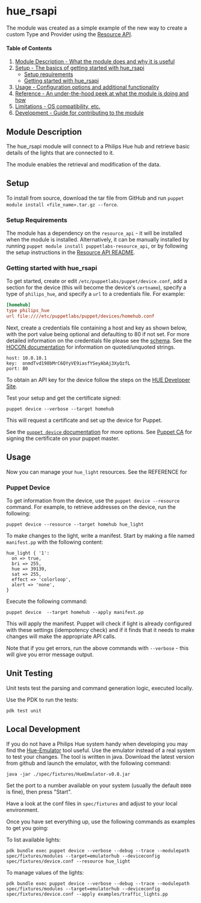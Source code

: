 
# hue_rsapi

The module was created as a simple example of the new way to create a custom Type and Provider using the [Resource API](https://github.com/puppetlabs/puppet-resource_api).


#### Table of Contents

1. [Module Description - What the module does and why it is useful](#module-description)
2. [Setup - The basics of getting started with hue_rsapi](#setup)
    * [Setup requirements](#setup-requirements)
    * [Getting started with hue_rsapi](#getting-started-with-hue_rsapi)
3. [Usage - Configuration options and additional functionality](#usage)
4. [Reference - An under-the-hood peek at what the module is doing and how](#reference)
5. [Limitations - OS compatibility, etc.](#limitations)
6. [Development - Guide for contributing to the module](#development)


## Module Description

The hue_rsapi module will connect to a Philips Hue hub and retrieve basic details of the lights that are connected to it.

The module enables the retrieval and modification of the data.

## Setup

To install from source, download the tar file from GitHub and run `puppet module install <file_name>.tar.gz --force`.

### Setup Requirements

The module has a dependency on the `resource_api` - it will be installed when the module is installed. Alternatively, it can be manually installed by running `puppet module install puppetlabs-resource_api`, or by following the setup instructions in the [Resource API README](https://github.com/puppetlabs/puppetlabs-resource_api#resource_api).

### Getting started with hue_rsapi

To get started, create or edit `/etc/puppetlabs/puppet/device.conf`, add a section for the device (this will become the device's `certname`), specify a type of `philips_hue`, and specify a `url` to a credentials file. For example:

```INI
[homehub]
type philips_hue
url file:////etc/puppetlabs/puppet/devices/homehub.conf
```

Next, create a credentials file containing a host and key as shown below, with the port value being optional and defaulting to 80 if not set. For more detailed information on the credentials file please see the [schema](./lib/puppet/transport/schema/philips_hue.rb). See the [HOCON documentation](https://github.com/lightbend/config/blob/master/HOCON.md) for information on quoted/unquoted strings.

```
host: 10.0.10.1
key:  onmdTvd198bMrC6QYyVE9iasfYSeyAbAj3XyQzfL
port: 80
```

To obtain an API key for the device follow the steps on the [HUE Developer Site](http://www.developers.meethue.com/documentation/getting-started).

Test your setup and get the certificate signed:

```puppet device --verbose --target homehub```

This will request a certificate and set up the device for Puppet.

See the [`puppet device` documentation](https://puppet.com/docs/puppet/latest/puppet_device.html) for more options. See [Puppet CA](https://puppet.com/docs/puppet/latest/ssl_certificates.html) for signing the certificate on your puppet master.

## Usage

Now you can manage your `hue_light` resources. See the REFERENCE for

### Puppet Device

To get information from the device, use the `puppet device --resource` command. For example, to retrieve addresses on the device, run the following:

`puppet device --resource --target homehub hue_light`

To make changes to the light, write a manifest. Start by making a file named `manifest.pp` with the following content:

```
hue_light { '1':
  on => true,
  bri => 255,
  hue => 39139,
  sat => 255,
  effect => 'colorloop',
  alert => 'none',
}
```

Execute the following command:

`puppet device  --target homehub --apply manifest.pp`

This will apply the manifest. Puppet will check if light is already configured with these settings (idempotency check) and if it finds that it needs to make changes will make the appropriate API calls.

Note that if you get errors, run the above commands with `--verbose` - this will give you error message output.


## Unit Testing

Unit tests test the parsing and command generation logic, executed locally.

Use the PDK to run the tests:

```
pdk test unit
```

## Local Development

If you do not have a Philips Hue system handy when developing you may find the [Hue-Emulator](https://github.com/SteveyO/Hue-Emulator) tool useful. Use the emulator instead of a real system to test your changes. The tool is written in java. Download the latest version from github and launch the emulator, with the following command:

```
java -jar ./spec/fixtures/HueEmulator-v0.8.jar
```

Set the port to a number available on your system (usually the default `8000` is fine), then press "Start".

Have a look at the conf files in `spec/fixtures` and adjust to your local environment.

Once you have set everything up, use the following commands as examples to get you going:

To list available lights:
```
pdk bundle exec puppet device --verbose --debug --trace --modulepath spec/fixtures/modules --target=emulatorhub --deviceconfig spec/fixtures/device.conf --resource hue_light
```

To manage values of the lights:
```
pdk bundle exec puppet device --verbose --debug --trace --modulepath spec/fixtures/modules --target=emulatorhub --deviceconfig spec/fixtures/device.conf --apply examples/traffic_lights.pp
```
